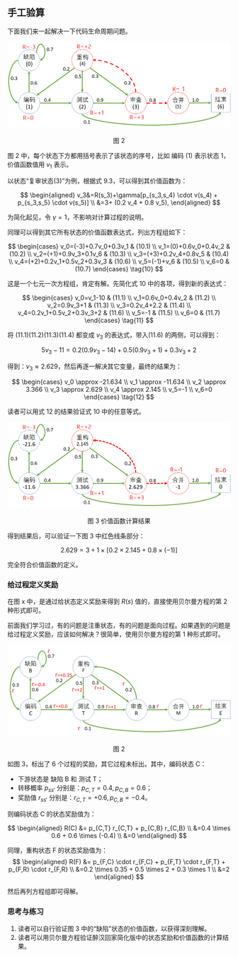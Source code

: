 
## 手工验算



下面我们来一起解决一下代码生命周期问题。


<center>
<img src="./img/Code-2.png">

图 2
</center>

图 2 中，每个状态下方都用括号表示了该状态的序号，比如 编码 (1) 表示状态 1，价值函数值用 $v_1$ 表示。

以状态“复审状态(3)”为例，根据式 9.3，可以得到其价值函数为：

$$
\begin{aligned}
v_3&=R(s_3)+\gamma[p_{s_3,s_4} \cdot v(s_4) + p_{s_3,s_5} \cdot v(s_5)]
\\
&=3+ (0.2 v_4 + 0.8 v_5), 
\end{aligned}
$$

为简化起见，令 $\gamma=1$，不影响对计算过程的说明。

同理可以得到其它所有状态的价值函数表达式，列出方程组如下：

$$
\begin{cases}
v_0=(-3)+0.7v_0+0.3v_1 & (10.1)
\\
v_1=(0)+0.6v_0+0.4v_2 & (10.2)
\\
v_2=(+1)+0.9v_3+0.1v_6 & (10.3)
\\
v_3=(+3)+0.2v_4+0.8v_5 & (10.4)
\\
v_4=(+2)+0.2v_1+0.5v_2+0.3v_3 & (10.6)
\\
v_5=(-1)+v_6 & (10.5)
\\
v_6=0 & (10.7)
\end{cases}
\tag{10}
$$

这是一个七元一次方程组，肯定有解。先简化式 10 中的各项，得到新的表达式：

$$
\begin{cases}
v_0=v_1-10 & (11.1)
\\
v_1=0.6v_0+0.4v_2 & (11.2)
\\
v_2=0.9v_3+1 & (11.3)
\\
v_3=0.2v_4+2.2 & (11.4)
\\
v_4=0.2v_1+0.5v_2+0.3v_3+2 & (11.6)
\\
v_5=-1 & (11.5)
\\
v_6=0 & (11.7)
\end{cases}
\tag{11}
$$

将 $(11.1)(11.2)(11.3)(11.4)$ 都变成 $v_3$ 的表达式，带入$(11.6)$ 的两侧，可以得到：

$$
5v_3-11=0.2(0.9v_3-14)+0.5(0.9v_3+1)+0.3v_3+2
$$

得到：$v_3 \approx 2.629$，然后再逐一解决其它变量，最终的结果为：

$$
\begin{cases}
v_0 \approx -21.634
\\
v_1 \approx -11.634
\\
v_2 \approx 3.366
\\
v_3 \approx 2.629
\\
v_4 \approx 2.145
\\
v_5=-1
\\
v_6=0
\end{cases}
\tag{12}
$$

读者可以用式 12 的结果验证式 10 中的任意等式。

<center>
<img src="./img/Code-3.png">

图 3 价值函数计算结果
</center>

得到结果后，可以验证一下图 3 中红色线条部分：

$$
2.629 = 3 + 1 \times [0.2 \times 2.145  + 0.8 \times (-1) ]
$$

完全符合价值函数的定义。

### 给过程定义奖励

在图 x 中，是通过给状态定义奖励来得到 $R(s)$ 值的，直接使用贝尔曼方程的第 2 种形式即可。

前面我们学习过，有的问题是注重状态，有的问题是面向过程。如果遇到的问题是给过程定义奖励，应该如何解决？很简单，使用贝尔曼方程的第 1 种形式即可。

<center>
<img src="./img/Code-4.png">

图 2
</center>

如图 3，标出了 6 个过程的奖励，其它过程未标出。其中，编码状态 C：

- 下游状态是 缺陷 B 和 测试 T；
- 转移概率 $p_{ss'}$ 分别是：$p_{C,T}=0.4, p_{C,B}=0.6$；
- 奖励值 $r_{ss'}$ 分别是：$r_{C,T}=+0.6, p_{C,B}=-0.4$。

则编码状态 C 的状态奖励值为：

$$
\begin{aligned}
R(C) &= p_{C,T} r_{C,T} + p_{C,B} r_{C,B}
\\
&=0.4 \times 0.6 + 0.6 \times (-0.4)
\\
&=0
\end{aligned}
$$

同理，重构状态 F 的状态奖励值为：
$$
\begin{aligned}
R(F) &= p_{F,C} \cdot r_{F,C} + p_{F,T} \cdot r_{F,T} + p_{F,R} \cdot r_{F,R}
\\
&=0.2 \times 0.35 + 0.5 \times 2 + 0.3 \times 1
\\
&=2
\end{aligned}
$$

然后再列方程组即可得解。

### 思考与练习

1. 读者可以自行验证图 3 中的“缺陷”状态的价值函数，以获得深刻理解。
2. 读者可以用贝尔曼方程验证醉汉回家简化版中的状态奖励和价值函数的计算结果。
